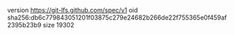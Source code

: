 version https://git-lfs.github.com/spec/v1
oid sha256:db6c779843051201f03875c279e24682b266de22f755365e0f459af2395b23b9
size 19302
